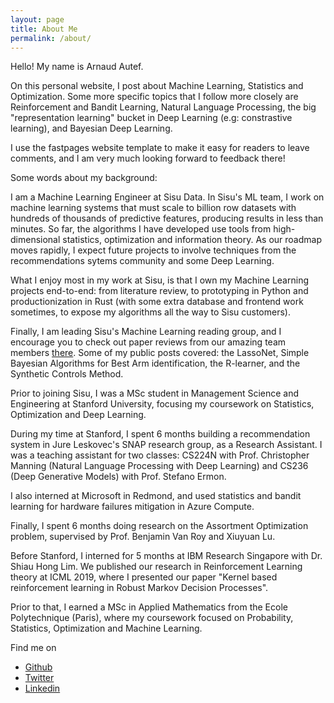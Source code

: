 ```yaml
---
layout: page
title: About Me
permalink: /about/
---
```


Hello! My name is Arnaud Autef.

On this personal website, I post about Machine Learning, Statistics and Optimization. Some more specific topics that I follow more closely are Reinforcement and Bandit Learning, Natural Language Processing, the big "representation learning" bucket in Deep Learning (e.g: constrastive learning), and Bayesian Deep Learning.

I use the fastpages website template to make it easy for readers to leave comments, and I am very much looking forward to feedback there!


Some words about my background:


I am a Machine Learning Engineer at Sisu Data. In Sisu's ML team, I work on machine learning systems that must scale to billion row datasets with hundreds of thousands of predictive features, producing results in less than minutes. So far, the algorithms I have developed use tools from high-dimensional statistics, optimization and information theory. As our roadmap moves rapidly, I expect future projects to involve techniques from the recommendations sytems community and some Deep Learning.

What I enjoy most in my work at Sisu, is that I own my Machine Learning projects end-to-end: from literature review, to prototyping in Python and productionization in Rust (with some extra database and frontend work sometimes, to expose my algorithms all the way to Sisu customers).


Finally, I am leading Sisu's Machine Learning reading group, and I encourage you to check out paper reviews from our amazing team members [there](https://sisudata.com/blog/learning-unsupervised). Some of my public posts covered: the LassoNet, Simple Bayesian Algorithms for Best Arm identification, the R-learner, and the Synthetic Controls Method.


Prior to joining Sisu, I was a MSc student in Management Science and Engineering at Stanford University, focusing my coursework on Statistics, Optimization and Deep Learning.


During my time at Stanford, I spent 6 months building a recommendation system in Jure Leskovec's SNAP research group, as a Research Assistant. I was a teaching assistant for two classes: CS224N with Prof. Christopher Manning (Natural Language Processing with Deep Learning) and CS236 (Deep Generative Models) with Prof. Stefano Ermon. 


I also interned at Microsoft in Redmond, and used statistics and bandit learning for hardware failures mitigation in Azure Compute.


Finally, I spent 6 months doing research on the Assortment Optimization problem, supervised by Prof. Benjamin Van Roy and Xiuyuan Lu.


Before Stanford, I interned for 5 months at IBM Research Singapore with Dr. Shiau Hong Lim. We published our research in Reinforcement Learning theory at ICML 2019, where I presented our paper "Kernel based reinforcement learning in Robust Markov Decision Processes".


Prior to that, I earned a MSc in Applied Mathematics from the Ecole Polytechnique (Paris), where my coursework focused on Probability, Statistics, Optimization and Machine Learning.

Find me on
- [Github](https://github.com/Arnaud15/)
- [Twitter](https://twitter.com/arnaud_autef)
- [Linkedin](https://www.linkedin.com/in/arnaud-autef-3aa5aa12b/)

